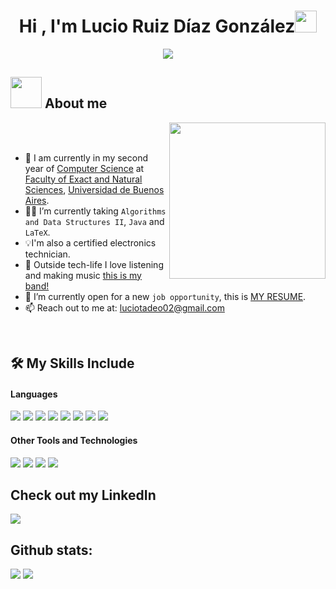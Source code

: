 <h1 align="center">Hi , I'm Lucio Ruiz Díaz González<img src="https://media.giphy.com/media/hvRJCLFzcasrR4ia7z/giphy.gif" width="35"></h1>
<p align="center">
  <a href="https://github.com/DenverCoder1/readme-typing-svg"><img src="https://readme-typing-svg.herokuapp.com?font=Time+New+Roman&color=%23C8BE25&size=25&center=true&vCenter=true&width=600&height=100&lines=Computer+Science+Student"></a>
</p>


## <picture><img src = "https://media4.giphy.com/media/v1.Y2lkPTc5MGI3NjExMjhiZnZzOGNpZGZiaGV1N3BvdjZyazIyZ2tkaWVmc2NzNTU3eHFsMSZlcD12MV9pbnRlcm5hbF9naWZfYnlfaWQmY3Q9cw/h4TP7zsNRxcXVG9L7T/giphy.gif" width = 50px></picture> About me

<picture> <img align="right" src="https://media.giphy.com/media/v1.Y2lkPTc5MGI3NjExMmsxdnJ3bjNxbGt1MTBsbG16MWp5eW82NjRud3A3Z3Y0ZzVoc2NwYyZlcD12MV9naWZzX3NlYXJjaCZjdD1n/1xVaj5TUjUpRIrlvaA/giphy.gif" width = 250px></picture>

<br><br>
- :school: I am currently in my second year of [Computer Science](https://www.dc.uba.ar) at [Faculty of Exact and Natural Sciences](https://exactas.uba.ar), [Universidad de Buenos Aires](https://www.uba.ar).
- :student: I’m currently taking `Algorithms and Data Structures II`, `Java` and `LaTeX`.
- 💡I'm also a certified electronics technician.
- 🎸 Outside tech-life I love listening and making music [this is my band!](https://open.spotify.com/intl-es/artist/7jpgANuYPpYcQ5jiETHjWj)
- :thinking: I’m currently open for a new `job opportunity`, this is [MY RESUME](https://drive.google.com/file/d/1eamEsr3yAV9Kee84msmDRtE5rOqJS1X5/view?usp=sharing).
- 📫 Reach out to me at: <a href="luciotadeo02@gmail.com">luciotadeo02@gmail.com</a>
<br>

## 🛠️ My Skills Include

<h4> Languages </h4>
<span> 
  <img src="https://img.shields.io/badge/python-3670A0?style=for-the-badge&logo=python&logoColor=ffdd54">
  <img src="https://img.shields.io/badge/java-%23ED8B00.svg?style=for-the-badge&logo=openjdk&logoColor=white">
  <img src="https://img.shields.io/badge/Haskell-5e5086?style=for-the-badge&logo=haskell&logoColor=white">
  <img src="https://img.shields.io/badge/html5-%23E34F26.svg?style=for-the-badge&logo=html5&logoColor=white">
  <img src="https://img.shields.io/badge/css3-%231572B6.svg?style=for-the-badge&logo=css3&logoColor=white">
  <img src="https://img.shields.io/badge/javascript-%23323330.svg?style=for-the-badge&logo=javascript&logoColor=%23F7DF1E">
  <img src="https://img.shields.io/badge/c-%2300599C.svg?style=for-the-badge&logo=c&logoColor=white">
  <img src="https://img.shields.io/badge/assembly%20script-%23000000.svg?style=for-the-badge&logo=assemblyscript&logoColor=white">
</span>


<h4> Other Tools and Technologies </h4>
<span>
  <img src="https://img.shields.io/badge/Git-F05032?style=for-the-badge&logo=git&logoColor=white">
  <img src="https://img.shields.io/badge/Notion-%23000000.svg?style=for-the-badge&logo=notion&logoColor=white">
  <img src="https://img.shields.io/badge/latex-%23008080.svg?style=for-the-badge&logo=latex&logoColor=white">
  <img src="https://img.shields.io/badge/-Arduino-00979D?style=for-the-badge&logo=Arduino&logoColor=white">


</span>

## Check out my LinkedIn

<a href= "https://www.linkedin.com/in/lucio-tadeo-ruiz-diaz-gonzalez/">
    <img src="https://img.shields.io/badge/linkedin-%230077B5.svg?style=for-the-badge&logo=linkedin&logoColor=white">
</a>

<h2>Github stats:</h2> 

[![](https://github-readme-stats.vercel.app/api?username=LucioRuizDiaz&show_icons=true&theme=tokyonight&hide_border=true&locale=en)](https://github.com/LucioRuizDiaz)
[![](https://github-readme-streak-stats.herokuapp.com/?user=LucioRuizDiaz&theme=material-palenight)](https://github.com/LucioRuizDiaz)
</div>
